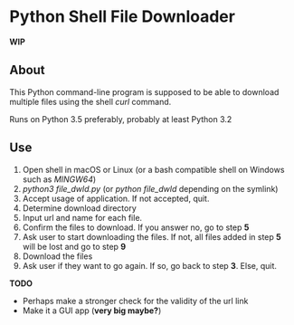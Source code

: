 # Python Shell File Downloader

**WIP**

## About

This Python command-line program is supposed to be able to download multiple files using the shell *curl* command.

Runs on Python 3.5 preferably, probably at least Python 3.2

## Use
1. Open shell in macOS or Linux (or a bash compatible shell on Windows such as *MINGW64*)
2. *python3 file_dwld.py* (or *python file_dwld* depending on the symlink)
3. Accept usage of application. If not accepted, quit.
4. Determine download directory
5. Input url and name for each file. 
6. Confirm the files to download. If you answer no, go to step **5**
7. Ask user to start downloading the files. If not, all files added in step **5** will be lost and go to step **9**  
8. Download the files
9. Ask user if they want to go again. If so, go back to step **3**. Else, quit.

**TODO**
- Perhaps make a stronger check for the validity of the url link
- Make it a GUI app (**very big maybe?**)
